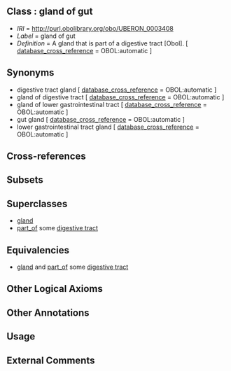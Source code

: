 
## Class : gland of gut

 * *IRI* = http://purl.obolibrary.org/obo/UBERON_0003408
 * *Label* = gland of gut
 * *Definition* = A gland that is part of a digestive tract [Obol]. [ [database_cross_reference](../../ef/oboInOwl#hasDbXref.md) = OBOL:automatic ]

## Synonyms

 * digestive tract gland [ [database_cross_reference](../../ef/oboInOwl#hasDbXref.md) = OBOL:automatic ]
 * gland of digestive tract [ [database_cross_reference](../../ef/oboInOwl#hasDbXref.md) = OBOL:automatic ]
 * gland of lower gastrointestinal tract [ [database_cross_reference](../../ef/oboInOwl#hasDbXref.md) = OBOL:automatic ]
 * gut gland [ [database_cross_reference](../../ef/oboInOwl#hasDbXref.md) = OBOL:automatic ]
 * lower gastrointestinal tract gland [ [database_cross_reference](../../ef/oboInOwl#hasDbXref.md) = OBOL:automatic ]

## Cross-references


## Subsets


## Superclasses

 * [gland](../../UBERON/30/UBERON_0002530.md)
 * [part_of](../../BFO/50/BFO_0000050.md) some [digestive tract](../../UBERON/55/UBERON_0001555.md)

## Equivalencies

 * [gland](../../UBERON/30/UBERON_0002530.md) and [part_of](../../BFO/50/BFO_0000050.md) some [digestive tract](../../UBERON/55/UBERON_0001555.md)

## Other Logical Axioms


## Other Annotations


## Usage


## External Comments

